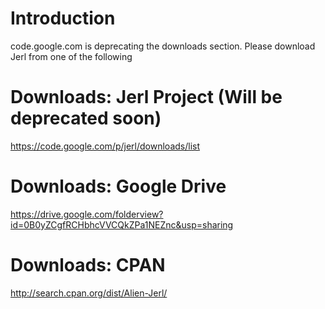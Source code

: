 # Introduction #

code.google.com is deprecating the downloads section.  Please download Jerl from one of the following

# Downloads: Jerl Project (Will be deprecated soon) #
https://code.google.com/p/jerl/downloads/list

# Downloads: Google Drive #
https://drive.google.com/folderview?id=0B0yZCgfRCHbhcVVCQkZPa1NEZnc&usp=sharing

# Downloads: CPAN #
http://search.cpan.org/dist/Alien-Jerl/